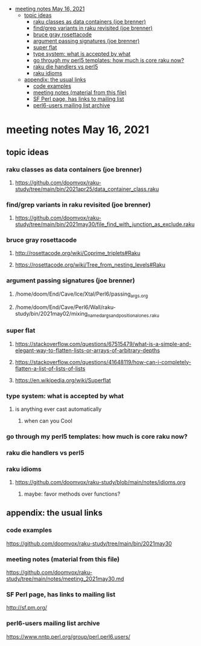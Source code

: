 - [meeting notes May 16, 2021](#org9d80999)
  - [topic ideas](#orgb5068c8)
    - [raku classes as data containers (joe brenner)](#orgd9ea57d)
    - [find/grep variants in raku revisited (joe brenner)](#org41b440e)
    - [bruce gray rosettacode](#orge9adf9b)
    - [argument passing signatures (joe brenner)](#org4c0ca45)
    - [super flat](#orga5bec8c)
    - [type system: what is accepted by what](#org7976cd3)
    - [go through my perl5 templates: how much is core raku now?](#org6790296)
    - [raku die handlers vs perl5](#org3e6d6da)
    - [raku idioms](#org2e68904)
  - [appendix: the usual links](#org6191c28)
    - [code examples](#orgaeebb00)
    - [meeting notes (material from this file)](#orge401628)
    - [SF Perl page, has links to mailing list](#org5050936)
    - [perl6-users mailing list archive](#org371928e)


<a id="org9d80999"></a>

# meeting notes May 16, 2021


<a id="orgb5068c8"></a>

## topic ideas


<a id="orgd9ea57d"></a>

### raku classes as data containers (joe brenner)

1.  <https://github.com/doomvox/raku-study/tree/main/bin/2021apr25/data_container_class.raku>


<a id="org41b440e"></a>

### find/grep variants in raku revisited (joe brenner)

1.  <https://github.com/doomvox/raku-study/tree/main/bin/2021may30/file_find_with_junction_as_exclude.raku>


<a id="orge9adf9b"></a>

### bruce gray rosettacode

1.  <http://rosettacode.org/wiki/Coprime_triplets#Raku>

2.  <https://rosettacode.org/wiki/Tree_from_nesting_levels#Raku>


<a id="org4c0ca45"></a>

### argument passing signatures (joe brenner)

1.  /home/doom/End/Cave/Ice/Xtal/Perl6/passing<sub>args.org</sub>

2.  /home/doom/End/Cave/Perl6/Wall/raku-study/bin/2021may02/mixing<sub>named</sub><sub>args</sub><sub>and</sub><sub>positional</sub><sub>ones.raku</sub>


<a id="orga5bec8c"></a>

### super flat

1.  <https://stackoverflow.com/questions/67515479/what-is-a-simple-and-elegant-way-to-flatten-lists-or-arrays-of-arbitrary-depths>

2.  <https://stackoverflow.com/questions/41648119/how-can-i-completely-flatten-a-list-of-lists-of-lists>

3.  <https://en.wikipedia.org/wiki/Superflat>


<a id="org7976cd3"></a>

### type system: what is accepted by what

1.  is anything ever cast automatically

    1.  when can you Cool


<a id="org6790296"></a>

### go through my perl5 templates: how much is core raku now?


<a id="org3e6d6da"></a>

### raku die handlers vs perl5


<a id="org2e68904"></a>

### raku idioms

1.  <https://github.com/doomvox/raku-study/blob/main/notes/idioms.org>

    1.  maybe: favor methods over functions?


<a id="org6191c28"></a>

## appendix: the usual links


<a id="orgaeebb00"></a>

### code examples

<https://github.com/doomvox/raku-study/tree/main/bin/2021may30>


<a id="orge401628"></a>

### meeting notes (material from this file)

<https://github.com/doomvox/raku-study/tree/main/notes/meeting_2021may30.md>


<a id="org5050936"></a>

### SF Perl page, has links to mailing list

<http://sf.pm.org/>


<a id="org371928e"></a>

### perl6-users mailing list archive

<https://www.nntp.perl.org/group/perl.perl6.users/>
